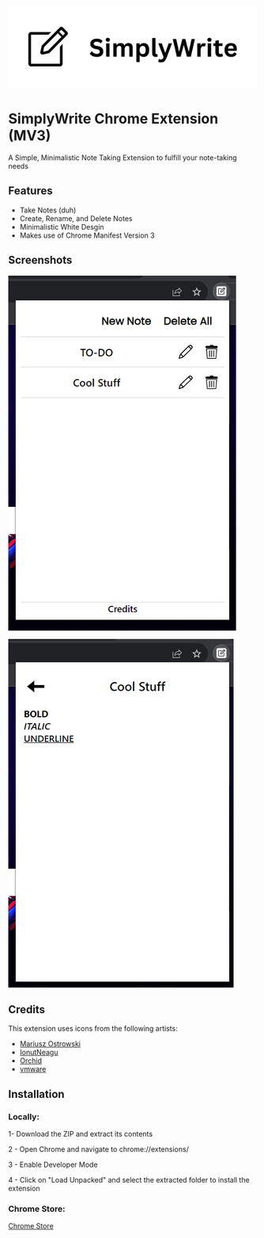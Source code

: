 
![SimplyWrite](SimplyWrite-banner.png)

# SimplyWrite Chrome Extension (MV3)

A Simple, Minimalistic Note Taking Extension to fulfill your note-taking needs


## Features

- Take Notes (duh)
- Create, Rename, and Delete Notes
- Minimalistic  White Desgin
- Makes use of Chrome Manifest Version 3 


## Screenshots
![visual-1](./DisplayIcons/visual-1.png)

![visual-2](./DisplayIcons/visual-2.png)


## Credits

This extension uses icons from the following artists:

- [Mariusz Ostrowski](https://www.svgrepo.com/svg/446233/left-arrow-1)
- [IonutNeagu](https://www.svgrepo.com/svg/490436/trash-can)
- [Orchid](https://www.svgrepo.com/svg/509191/pencil)
- [vmware](https://www.svgrepo.com/svg/372568/note-edit)
## Installation

### Locally:

1- Download the ZIP and extract its contents

2 - Open Chrome and navigate to chrome://extensions/

3 - Enable Developer Mode

4 - Click on "Load Unpacked" and select the extracted folder to install the extension

### Chrome Store:

[Chrome Store](https://chrome.google.com/webstore/detail/simplywrite/haafnhcncelhapijhpndpmajipaocggi)
